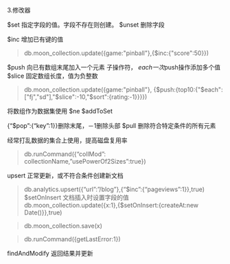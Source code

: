 3.修改器

$set 指定字段的值。字段不存在则创建。
$unset 删除字段

$inc 增加已有键的值
 > db.moon_collection.update({game:"pinball"},{$inc:{"score":50}})

$push 向已有数组末尾加入一个元素
子操作符，
$each  一次$push操作添加多个值
$slice 固定数组长度，值为负整数
> db.moon_collection.update({game:"pinball"}, {$push:{top10:{"$each":["fj","sd"],"$slice":-10,"$sort":{rating:-1}}}})

将数组作为数据集使用
$ne
$addToSet

{“$pop”:{“key”:1}}删除末尾，－1删除头部
$pull 删除符合特定条件的所有元素

经常打乱数据的集合上使用，提高磁盘复用率
> db.runCommand({“collMod”: collectionName,”usePowerOf2Sizes”:true})

upsert 正常更新，或不符合条件创建新文档
> db.analytics.upsert({“url”:”/blog”},{“$inc”:{“pageviews”:1}},true)
$setOnInsert 文档插入时设置字段的值
> db.moon_collection.update({x:1},{$setOnInsert:{createAt:new Date()}},true)

> db.moon_collection.save(x)

> db.runCommand({getLastError:1})

findAndModify 返回结果并更新
